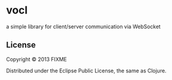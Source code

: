 # vocl

a simple library for client/server communication via WebSocket

## License

Copyright © 2013 FIXME

Distributed under the Eclipse Public License, the same as Clojure.
